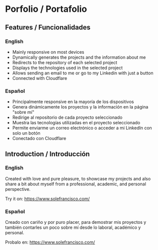 # Porfolio / Portafolio

## Features / Funcionalidades

### English
- Mainly responsive on most devices
- Dynamically generates the projects and the information about me
- Redirects to the repository of each selected project
- Displays the technologies used in the selected project
- Allows sending an email to me or go to my Linkedin with just a button
- Connected with Cloudflare

### Español
- Principalmente responsive en la mayoría de los dispositivos
- Genera dinámicamente los proyectos y la información en la página "sobre mí"
- Redirige al repositorio de cada proyecto seleccionado
- Muestra las tecnologías utilizadas en el proyecto seleccionado
- Permite enviarme un correo electrónico o acceder a mi LinkedIn con solo un botón
- Conectado con Cloudflare

## Introduction / Introducción

### English
Created with love and pure pleasure, to showcase my projects and also share a bit about myself from a professional, academic, and personal perspective.

Try it on: https://www.solefrancisco.com/

### Español
Creado con cariño y por puro placer, para demostrar mis proyectos y también contarles un poco sobre mí desde lo laboral, académico y personal.

Probalo en: https://www.solefrancisco.com/
